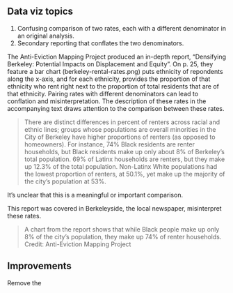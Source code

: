 ## Data viz topics

1.  Confusing comparison of two rates, each with a different denominator
    in an original analysis.
2.  Secondary reporting that conflates the two denominators.

The Anti-Eviction Mapping Project produced an in-depth report,
“Densifying Berkeley: Potential Impacts on Displacement and Equity”. On
p. 25, they feature a bar chart (berkeley-rental-rates.png) puts
ethnicity of repondents along the x-axis, and for each ethnicity,
provides the proportion of that ethnicity who rent right next to the
proportion of total residents that are of that ethnicity. Pairing rates
with different denominators can lead to conflation and
misinterpretation. The description of these rates in the accompanying
text draws attention to the comparison between these rates.

> There are distinct differences in percent of renters across racial and
> ethnic lines; groups whose populations are overall minorities in the
> City of Berkeley have higher proportions of renters (as opposed to
> homeowners). For instance, 74% Black residents are renter households,
> but Black residents make up only about 8% of Berkeley’s total
> population. 69% of Latinx households are renters, but they make up
> 12.3% of the total population. Non-Latinx White populations had the
> lowest proportion of renters, at 50.1%, yet make up the majority of
> the city’s population at 53%.

It’s unclear that this is a meaningful or important comparison.

This report was covered in Berkeleyside, the local newspaper,
misinterpret these rates.

> A chart from the report shows that while Black people make up only 8%
> of the cityʼs population, they make up 74% of renter households.
> Credit: Anti-Eviction Mapping Project

## Improvements

Remove the
